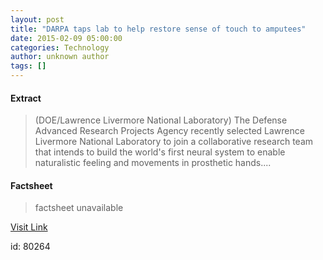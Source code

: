 ```yaml
---
layout: post
title: "DARPA taps lab to help restore sense of touch to amputees"
date: 2015-02-09 05:00:00
categories: Technology
author: unknown author
tags: []
---
```



#### Extract
>(DOE/Lawrence Livermore National Laboratory) The Defense Advanced Research Projects Agency recently selected Lawrence Livermore National Laboratory to join a collaborative research team that intends to build the world's first neural system to enable naturalistic feeling and movements in prosthetic hands....

#### Factsheet
>factsheet unavailable

[Visit Link](http://www.eurekalert.org/pub_releases/2015-02/dlnl-dtl020915.php)

id:   80264



